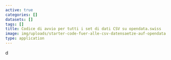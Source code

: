 ```yaml
---
active: true
categories: []
datasets: []
tags: []
title: Codice di avvio per tutti i set di dati CSV su opendata.swiss
image: img/uploads/starter-code-fuer-alle-csv-datensaetze-auf-opendata.swiss-image.jpg
type: application
---
```

d